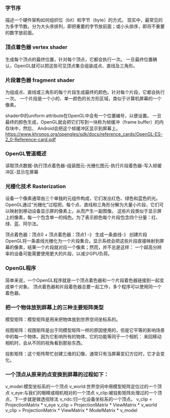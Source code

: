 ### 字节序

描述一个硬件架构如何组织位（bit）和字节（byte）的方式。
现实中，最常见的为多字节数。分为大头序排列，即把重要的字节放前面；或小头排序，即将不重要的数字放前面。

### 顶点着色器 vertex shader

生成每个顶点的最终位置，针对每个顶点，它都会执行一次。
一旦最终位置确认，OpenGL就可以把这些可见顶点集合组装成点、直线及三角形。

### 片段着色器 fragment shader

为组成点、直线或三角形的每个片段生成最终的颜色。针对每个片段，它都会执行一次。
一个片段是一个小的、单一颜色的长方形区域，类似于计算机屏幕的一个像素。

shader中的uniform attribute在OpenGL中会有一个位置编号，以便设置。
一旦最终的颜色生成，OpenGL就会把它们写到一块称为帧缓冲（frame buffer）的内存块中，然后，
Android会把这个帧缓冲区显示到屏幕上。
https://www.khronos.org/opengles/sdk/docs/reference_cards/OpenGL-ES-2_0-Reference-card.pdf

### OpenGL管道概述

读取顶点数据-执行顶点着色器-组装图元-光栅化图元-执行片段着色器-写入帧缓冲区-显示在屏幕

### 光栅化技术 Rasterization

设备一个像素通常由三个单独的元组件构成，它们发出红色、绿色和蓝色的光。
OpenGL通过“光栅化”过程把，每个点、直线和三角形分解为大量小片段，它们可以映射到移动设备显示屏的像素上，从而产生一副图像。
这些片段类似于显示屏上的像素，每一个包含单一的纯色。为了表示颜色每个片段包含四个分量：红、绿、蓝、阿尔法。

顶点着色器：顶点0 + 顶点着色器：顶点1 -》 生成一条直线-》 创建片段
OpenGL将一条直线光栅化为一个片段集合。显示系统会把这些片段直接映射到屏幕的像素，结果一个片段就对应一个像素；然而，并不总是这样：
一个超高分辨率的设备可能需要使用更大的片段，以减少GPU负荷。

### OpenGL程序

简单来说，一个OpenGL程序就是一个顶点着色器和一个片段着色器链接到一起变成单个对象。
顶点着色器和片段着色器总要一起工作，多个程序可以使用同一个着色器。

### 把一个物体放到屏幕上的三种主要矩阵类型

模型矩阵：模型矩阵是用来把物体放到世界空间坐标系的。

视图矩阵：视图矩阵是出于同模型矩阵一样的原因使用的，但是它平等的影响场景中的每一个物体。因为它影响所有的物体，它的功能等同于一个相机：
来回移动相机时，会从不同的视角看到那些东西。

投影矩阵：这个矩阵帮忙创建三维的幻像，通常只有当屏幕变幻方位时，它才会变化。

### 一个顶点从原来的点变换到屏幕的过程如下：
v_model:模型坐标系的一个顶点
v_world:世界空间中用模型矩阵定位过的一个顶点
v_eye:与我们的眼睛或相机相对的一个顶点
v_clip:被投影矩阵处理过的一个顶点，下一步就是做透视除法
v_ndc:归一化设备坐标系的一个顶点。
v_clip = ProjectionMatrix * v_eye
v_clip = ProjectionMatrix * ViewMatrix * v_world
v_clip = ProjectionMatrix * ViewMatrix * ModelMatrix * v_model



